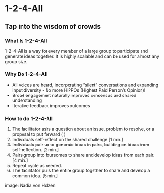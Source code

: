 # 1-2-4-All
## Tap into the wisdom of crowds

### What Is 1-2-4-All

1-2-4-All is a way for every member of a large group to participate and generate ideas together. It is highly scalable and can be used for almost any group size.

### Why Do 1-2-4-All

* All voices are heard, incorporating “silent” conversations and expanding input diversity - No more HiPPOs (Highest Paid Person’s Opinion)!
* Broad engagement naturally improves consensus and shared understanding
* Iterative feedback improves outcomes

### How to do 1-2-4-All

1. The facilitator asks a question about an issue, problem to resolve, or a proposal to put forward ( )
2. Individuals self-reflect on the shared challenge [1 min.]
3. Individuals pair up to generate ideas in pairs, building on ideas from self-reflection. [2 min.]
4. Pairs group into foursomes to share and develop ideas from each pair. [4 min.]
5. Repeat cycle as needed.
6. The facilitator pulls the entire group together to share and develop a common idea. [5 min.]

image: Nadia von Holzen
